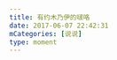 ```yaml
---
title: 有约木乃伊的啵咯
date: 2017-06-07 22:42:31
mCategories: [说说]
type: moment
---
```


<div id="pics-20170607224231"></div>

<script src="/lib/moment/pics.js"></script>
<script>
var data = [
    {"link": "2017-06-07_000000.jpeg", "type": "shuoshuo"}
];
picsRender(data, "pics-20170607224231");
</script>
